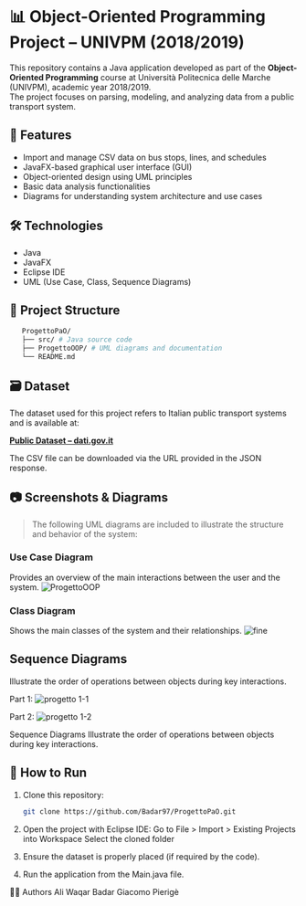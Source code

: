 # 📊 Object-Oriented Programming Project – UNIVPM (2018/2019)

This repository contains a Java application developed as part of the **Object-Oriented Programming** course at Università Politecnica delle Marche (UNIVPM), academic year 2018/2019.  
The project focuses on parsing, modeling, and analyzing data from a public transport system.

## 🚀 Features

- Import and manage CSV data on bus stops, lines, and schedules
- JavaFX-based graphical user interface (GUI)
- Object-oriented design using UML principles
- Basic data analysis functionalities
- Diagrams for understanding system architecture and use cases

## 🛠️ Technologies

- Java
- JavaFX
- Eclipse IDE
- UML (Use Case, Class, Sequence Diagrams)

## 🧱 Project Structure
 ```zsh
    ProgettoPaO/
    ├── src/ # Java source code
    ├── ProgettoOOP/ # UML diagrams and documentation
    └── README.md
```

## 🗃️ Dataset

The dataset used for this project refers to Italian public transport systems and is available at:

**[Public Dataset – dati.gov.it](https://www.dati.gov.it/api/3/action/package_show?id=f9198f21-02b8-4479-bccc-eff18564fa8f)**

The CSV file can be downloaded via the URL provided in the JSON response.

## 📷 Screenshots & Diagrams

> The following UML diagrams are included to illustrate the structure and behavior of the system:

### Use Case Diagram
Provides an overview of the main interactions between the user and the system.
   ![ProgettoOOP](https://user-images.githubusercontent.com/49913737/59968924-813ab800-9542-11e9-84ac-1b6e89cf17da.png)
   
### Class Diagram
Shows the main classes of the system and their relationships. 
   ![fine](https://user-images.githubusercontent.com/49913737/59964855-bd502780-9506-11e9-8a42-84bfdbd8de08.png)
   
## Sequence Diagrams
Illustrate the order of operations between objects during key interactions.

Part 1:
    ![progetto 1-1](https://user-images.githubusercontent.com/49913737/59969140-661e7700-9547-11e9-93a4-2971668a9553.png)

Part 2:
    ![progetto 1-2](https://user-images.githubusercontent.com/49913737/59969144-69196780-9547-11e9-9487-5dfa0f2c7ab0.png)

Sequence Diagrams
Illustrate the order of operations between objects during key interactions.

## 🧪 How to Run

1. Clone this repository:
   ```bash
   git clone https://github.com/Badar97/ProgettoPaO.git
2. Open the project with Eclipse IDE:
      Go to File > Import > Existing Projects into Workspace
      Select the cloned folder

3. Ensure the dataset is properly placed (if required by the code).

4. Run the application from the Main.java file.

👨‍💻 Authors
    Ali Waqar Badar
    Giacomo Pierigè

